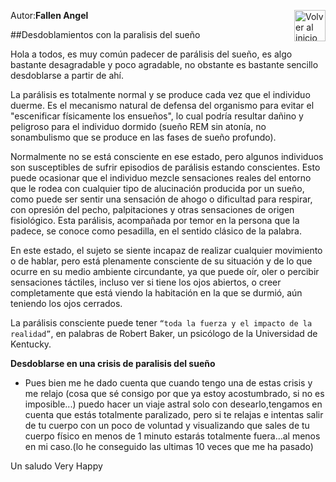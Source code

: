 Autor:**Fallen Angel**
<a href="https://github.com/Ocul-LB/Projecto-LB/wiki"><img align="right" alt="Volver al inicio" title="Volver al inicio " src="https://i.imgur.com/GodtzYG.png" width=50></a>

##Desdoblamientos con la paralisis del sueño

Hola a todos, es muy común padecer de parálisis del sueño, es algo bastante desagradable y poco agradable, no obstante es bastante sencillo desdoblarse a partir de ahí.

La parálisis es totalmente normal y se produce cada vez que el individuo duerme. Es el mecanismo natural de defensa del organismo para evitar el "escenificar físicamente los ensueños", lo cual podría resultar dañino y peligroso para el individuo dormido (sueño REM sin atonía, no sonambulismo que se produce en las fases de sueño profundo).

Normalmente no se está consciente en ese estado, pero algunos individuos son susceptibles de sufrir episodios de parálisis estando conscientes. Esto puede ocasionar que el individuo mezcle sensaciones reales del entorno que le rodea con cualquier tipo de alucinación producida por un sueño, como puede ser sentir una sensación de ahogo o dificultad para respirar, con opresión del pecho, palpitaciones y otras sensaciones de origen fisiológico. Esta parálisis, acompañada por temor en la persona que la padece, se conoce como pesadilla, en el sentido clásico de la palabra.

En este estado, el sujeto se siente incapaz de realizar cualquier movimiento o de hablar, pero está plenamente consciente de su situación y de lo que ocurre en su medio ambiente circundante, ya que puede oír, oler o percibir sensaciones táctiles, incluso ver si tiene los ojos abiertos, o creer completamente que está viendo la habitación en la que se durmió, aún teniendo los ojos cerrados.

La parálisis consciente puede tener  `“toda la fuerza y el impacto de la realidad”`, en palabras de Robert Baker, un psicólogo de la Universidad de Kentucky.



**Desdoblarse en una crisis de paralisis del sueño**

 * Pues bien me he dado cuenta que cuando tengo una de estas crisis y me relajo (cosa que sé consigo por que ya estoy acostumbrado, si no es imposible...) puedo hacer un viaje astral solo con desearlo,tengamos en cuenta que estás totalmente paralizado, pero si te relajas e intentas salir de tu cuerpo con un poco de voluntad y visualizando que sales de tu cuerpo físico en menos de 1 minuto estarás totalmente fuera...al menos en mi caso.(lo he conseguido las ultimas 10 veces que me ha pasado)

Un saludo  Very Happy

